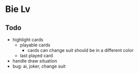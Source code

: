 # Bie Lv

## Todo
- highlight cards
  - playable cards
    - cards can change suit should be in a different color
  - last played card
- handle draw situation
- bug: ai, joker, change suit
